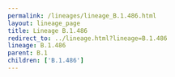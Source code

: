 ```yaml
---
permalink: /lineages/lineage_B.1.486.html
layout: lineage_page
title: Lineage B.1.486
redirect_to: ../lineage.html?lineage=B.1.486
lineage: B.1.486
parent: B.1
children: ['B.1.486']
---
```

